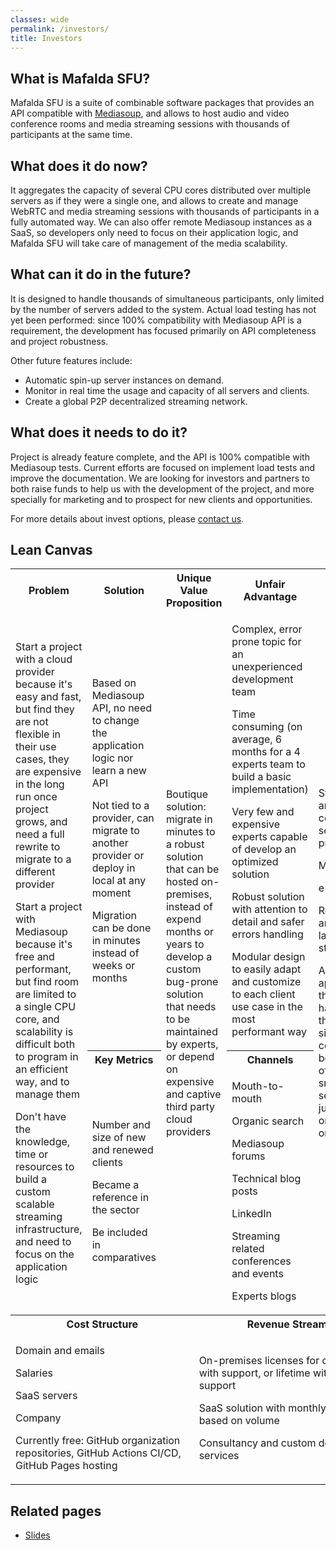 ```yaml
---
classes: wide
permalink: /investors/
title: Investors
---
```


## What is Mafalda SFU?

Mafalda SFU is a suite of combinable software packages that provides an API
compatible with [Mediasoup](https://mediasoup.org/), and allows to host audio
and video conference rooms and media streaming sessions with thousands of
participants at the same time.

## What does it do now?

It aggregates the capacity of several CPU cores distributed over multiple
servers as if they were a single one, and allows to create and manage WebRTC and
media streaming sessions with thousands of participants in a fully automated
way. We can also offer remote Mediasoup instances as a SaaS, so developers only
need to focus on their application logic, and Mafalda SFU will take care of
management of the media scalability.

## What can it do in the future?

It is designed to handle thousands of simultaneous participants, only limited by
the number of servers added to the system. Actual load testing has not yet been
performed: since 100% compatibility with Mediasoup API is a requirement, the
development has focused primarily on API completeness and project robustness.

Other future features include:

- Automatic spin-up server instances on demand.
- Monitor in real time the usage and capacity of all servers and clients.
- Create a global P2P decentralized streaming network.

## What does it needs to do it?

Project is already feature complete, and the API is 100% compatible with
Mediasoup tests. Current efforts are focused on implement load tests and
improve the documentation. We are looking for investors and partners to both
raise funds to help us with the development of the project, and more specially
for marketing and to prospect for new clients and opportunities.

For more details about invest options, please [contact us](/contact/).

## Lean Canvas

<table>
  <tr>
    <th style="text-align:center">Problem</th>
    <th style="text-align:center">Solution</th>
    <th colspan="2" style="text-align:center">Unique Value Proposition</th>
    <th style="text-align:center">Unfair Advantage</th>
    <th style="text-align:center">Customer Segments</th>
  </tr>
  <tr>
    <td rowspan="3">
      <p>
        Start a project with a cloud provider because it's easy and fast, but
        find they are not flexible in their use cases, they are expensive in the
        long run once project grows, and need a full rewrite to migrate to a
        different provider
      </p>
      <p>
        Start a project with Mediasoup because it's free and performant, but
        find room are limited to a single CPU core, and scalability is difficult
        both to program in an efficient way, and to manage them
      </p>
      <p>
        Don't have the knowledge, time or resources to build a custom scalable
        streaming infrastructure, and need to focus on the application logic
      </p>
    </td>
    <td>
      <p>
        Based on Mediasoup API, no need to change the application logic nor
        learn a new API
      </p>
      <p>
        Not tied to a provider, can migrate to another provider or deploy in
        local at any moment
      </p>
      <p>Migration can be done in minutes instead of weeks or months</p>
    </td>
    <td rowspan="3" colspan="2">
      <p>
        Boutique solution: migrate in minutes to a robust solution that can be
        hosted on-premises, instead of expend months or years to develop a
        custom bug-prone solution that needs to be maintained by experts, or
        depend on expensive and captive third party cloud providers
      </p>
    </td>
    <td>
      <p>Complex, error prone topic for an unexperienced development team</p>
      <p>
        Time consuming (on average, 6 months for a 4 experts team to build a
        basic implementation)
      </p>
      <p>
        Very few and expensive experts capable of develop an optimized solution
      </p>
      <p>
        Robust solution with attention to detail and safer errors handling
      </p>
      <p>
        Modular design to easily adapt and customize to each client use case in
        the most performant way
      </p>
    </td>
    <td rowspan="3">
      <p>Streaming and conference services providers</p>
      <p>Metaverses</p>
      <p>e-learning</p>
      <p>Real-time and low latency streaming</p>
      <p>
        Any application that needs to handle thousand of simultaneous consumers,
        both in lots of multiple small sessions or just a few (or one) big ones
        </p>
    </td>
  </tr>
  <tr>
    <th style="text-align:center">Key Metrics</th>
    <th style="text-align:center">Channels</th>
  </tr>
  <tr>
    <td>
      <p>Number and size of new and renewed clients</p>
      <p>Became a reference in the sector</p>
      <p>Be included in comparatives</p>
    </td>
    <td>
      <p>Mouth-to-mouth</p>
      <p>Organic search</p>
      <p>Mediasoup forums</p>
      <p>Technical blog posts</p>
      <p>LinkedIn</p>
      <p>Streaming related conferences and events</p>
      <p>Experts blogs</p>
    </td>
  </tr>
  <tr>
    <th colspan="3" style="text-align:center">Cost Structure</th>
    <th colspan="3" style="text-align:center">Revenue Streams</th>
  </tr>
  <tr>
    <td colspan="3">
      <p>Domain and emails</p>
      <p>Salaries</p>
      <p>SaaS servers</p>
      <p>Company</p>
      <p>
        Currently free: GitHub organization repositories, GitHub Actions CI/CD,
        GitHub Pages hosting
      </p>
    </td>
    <td colspan="3">
      <p>
        On-premises licenses for one year with support, or lifetime without
        support
      </p>
      <p>SaaS solution with monthly licenses, based on volume</p>
      <p>Consultancy and custom development services</p>
    </td>
  </tr>
</table>

## Related pages

- [Slides](/slides/)
